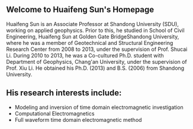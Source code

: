 ## Welcome to Huaifeng Sun's Homepage
Huaifeng Sun is an Associate Professor at Shandong University (SDU), working on applied geophysics. Prior to this, he studied in School of Civil Engineering, Huaifeng Sun at Golden Gate BridgeShandong University, where he was a member of Geotechnical and Structural Engineering Research Center from 2008 to 2013, under the supervision of Prof. Shucai Li. During 2010 to 2013, he was a Co-cultured Ph.D. student with Department of Geophysics, Chang'an University, under the supervision of Prof. Xiu Li. He obtained his Ph.D. (2013) and B.S. (2006) from Shandong University.

## His research interests include:

  - Modeling and inversion of time domain electromagnetic investigation
  - Computational Electromagnetics
  - Full waveform time domain electromagnetic method
